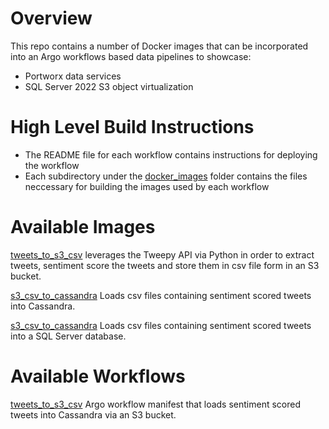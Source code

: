 # Overview

This repo contains a number of Docker images that can be incorporated into an Argo workflows based data pipelines to showcase:

- Portworx data services
- SQL Server 2022 S3 object virtualization

# High Level Build Instructions

- The README file for each workflow contains instructions for deploying the workflow
- Each subdirectory under the [docker_images](https://github.com/chrisadkin/Argo-Data-Pipeline-Gallery/tree/main/docker_images) folder contains the files neccessary for building the images used by each workflow

# Available Images

[tweets_to_s3_csv](https://github.com/chrisadkin/Argo-Data-Pipeline-Gallery/blob/main/docker_images/tweets_to_s3_csv/README.md)
leverages the Tweepy API via Python in order to extract tweets, sentiment score the tweets and store them in csv file form in an S3 bucket.

[s3_csv_to_cassandra](https://github.com/chrisadkin/Argo-Data-Pipeline-Gallery/tree/main/docker_images/s3_csv_to_cassandra)
Loads csv files containing sentiment scored tweets into Cassandra.

[s3_csv_to_cassandra](https://github.com/chrisadkin/Argo-Data-Pipeline-Gallery/tree/main/docker_images/s3_csv_to_mssql)
Loads csv files containing sentiment scored tweets into a SQL Server database.

# Available Workflows

[tweets_to_s3_csv](https://github.com/chrisadkin/Argo-Data-Pipeline-Gallery/tree/main/workflows/tweets_s3_to_cassandra)
Argo workflow manifest that loads sentiment scored tweets into Cassandra via an S3 bucket.
